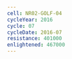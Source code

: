 ```yaml
---
cell: NR02-GOLF-04
cycleYear: 2016
cycle: 07
cycleDate: 2016-07
resistance: 401000
enlightened: 467000
---
```


